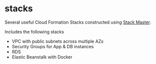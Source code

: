 # stacks

Several useful Cloud Formation Stacks constructed using [Stack Master](https://github.com/envato/stack_master).

Includes the following stacks

 - VPC with public subnets across multiple AZs
 - Security Groups for App & DB instances
 - RDS 
 - Elastic Beanstalk with Docker
